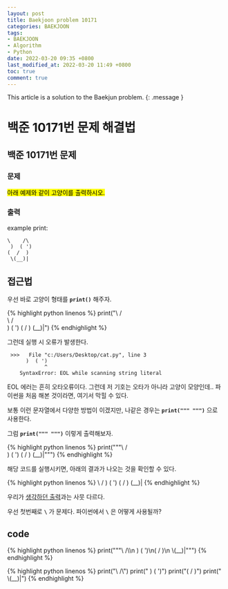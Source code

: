 ```yaml
---
layout: post
title: Baekjoon problem 10171
categories: BAEKJOON
tags:
- BAEKJOON
- Algorithm
- Python
date: 2022-03-20 09:35 +0800
last_modified_at: 2022-03-20 11:49 +0800
toc: true
comment: true
---
```


This article is a solution to the Baekjun problem.
{: .message }

# 백준 10171번 문제 해결법

## 백준 10171번 문제

### 문제

<mark>아래 예제와 같이 고양이를 출력하시오.</mark>

### 출력

example print:
```
\    /\
 )  ( ')
(  /  )
 \(__)|
```

## 접근법
우선 바로 고양이 형태를 **```print()```** 해주자.

{% highlight python linenos %}
print("\    /\
\    /\
 )  ( ')
(  /  )
 \(__)|")
{% endhighlight %}

 그런데 실행 시 오류가 발생한다.
``` 
 >>>   File "c:/Users/Desktop/cat.py", line 3
      )  ( ')
            ^
    SyntaxError: EOL while scanning string literal
```
EOL 에러는 흔히 오타오류이다. 그런데 저 기호는 오타가 아니라 고양이 모양인데..
파이썬을 처음 해본 것이라면, 여기서 막힐 수 있다.
 
보통 이런 문자열에서 다양한 방법이 이겠지만, 나같은 경우는 **```print(""" """)```** 으로 사용한다.
 
그럼 **```print(""" """)```** 이렇게 출력해보자.

{% highlight python linenos %}
print("""\    /\
 )  ( ')
(  /  )
 \(__)|""")
{% endhighlight %}

해당 코드를 실행시키면, 아래의 결과가 나오는 것을 확인할 수 있다.

{% highlight python linenos %}
\    / )  ( ')
(  /  )
 \(__)|
{% endhighlight %}

우리가 [생각하던 출력](#출력)과는 사뭇 다르다.

우선 첫번째로 **```\```** 가 문제다. 파이썬에서 **```\```** 은 어떻게 사용될까?

## code

{% highlight python linenos %}
print("""\\    /\\\n )  ( ')\n(  /  )\n \\(__)|""")
{% endhighlight %}

{% highlight python linenos %}
print("\\    /\\")
print(" )  ( ')")
print("(  /  )")
print(" \\(__)|")
{% endhighlight %}
